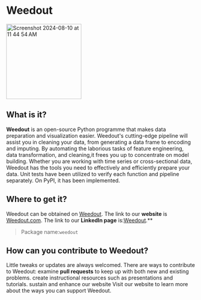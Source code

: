 # Weedout

<img width="200" alt="Screenshot 2024-08-10 at 11 44 54 AM" src="https://github.com/user-attachments/assets/62e3af42-6984-4e1c-9ddc-3f6115573e01">

## What is it?

**Weedout** is an open-source Python programme that makes data preparation and visualization easier. Weedout's cutting-edge pipeline will assist you in cleaning your data, from generating a data frame to encoding and imputing. By automating the laborious tasks of feature engineering, data transformation, and cleaning,it frees you up to concentrate on model building. Whether you are working with time series or cross-sectional data, Weedout has the tools you need to effectively and efficiently prepare your data. Unit tests have been utilized to verify each function and pipeline separately. On PyPI, it has been implemented.

## Where to get it?

Weedout can be obtained on [Weedout](https://github.com/rohannair2022/Weedout). The link to our **website** is [Weedout.com](wwww.weedout.com).
The link to our **LinkedIn page** is:[Weedout](https://www.linkedin.com/company/weedoutdata/?viewAsMember=true).**

> Package name:`weedout`

## How can you contribute to Weedout?

Little tweaks or updates are always welcomed. 
There are ways to contribute to Weedout:
examine **pull requests** to keep up with both new and existing problems.
create instructional resources such as presentations and tutorials.
sustain and enhance our website
Visit our website to learn more about the ways you can support Weedout.




